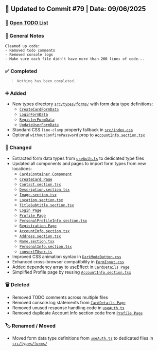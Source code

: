 ## 📅 Updated to Commit #79 | Date: 09/06/2025

### 🔗 [Open TODO List](./todo-list.md)

### 📝 General Notes

```
Cleaned up code:
- Removed todo comments
- Removed console logs
- Make sure each file didn't have more than 200 lines of code...
```

### ✅ Completed

> `Nothing has been completed.`

### ➕ Added

- New types directory [`src/types/forms/`](./src/types/forms/) with form data type definitions:
  - [`CreateCardFormData`](./src/types/forms/CreateCardFormData.ts)
  - [`LoginFormData`](./src/types/forms/LoginFormData.ts)
  - [`RegisterFormData`](./src/types/forms/RegisterFormData.ts)
  - [`UpdateUserFormData`](./src/types/forms/UpdateUserFormData.ts)
- Standard CSS `line-clamp` property fallback in [`src/index.css`](./src/index.css)
- Optional `withoutConfirmPassword` prop to [`AccountInfo.section.tsx`](./src/pages/Registration/AccountInfo.section.tsx)

### 🔄 Changed

- Extracted form data types from [`useAuth.ts`](./src/hooks/useAuth.ts) to dedicated type files
- Updated all components and pages to import form types from new locations:
  - [`CardsContainer Component`](./src/components/card/CardsContainer.tsx)
  - [`CreateCard Page`](./src/pages/CreateCard/CreateCard.page.tsx)
  - [`Contact.section.tsx`](./src/pages/CreateCard/Contact.section.tsx)
  - [`Description.section.tsx`](./src/pages/CreateCard/Description.section.tsx)
  - [`Image.section.tsx`](./src/pages/CreateCard/Image.section.tsx)
  - [`Location.section.tsx`](./src/pages/CreateCard/Location.section.tsx)
  - [`TitleSubtitle.section.tsx`](./src/pages/CreateCard/TitleSubtitle.section.tsx)
  - [`Login Page`](./src/pages/Login.page.tsx)
  - [`Profile Page`](./src/pages/Profile/Profile.page.tsx)
  - [`PersonalProfileInfo.section.tsx`](./src/pages/Profile/PersonalProfileInfo.section.tsx)
  - [`Registration Page`](./src/pages/Registration/Registration.page.tsx)
  - [`AccountInfo.section.tsx`](./src/pages/Registration/AccountInfo.section.tsx)
  - [`Address.section.tsx`](./src/pages/Registration/Address.section.tsx)
  - [`Name.section.tsx`](./src/pages/Registration/Name.section.tsx)
  - [`PersonalInfo.section.tsx`](./src/pages/Registration/PersonalInfo.section.tsx)
  - [`convertTUser.ts`](./src/utils/convertTUser.ts)
- Improved CSS animation syntax in [`DarkModeButton.css`](./src/styles/DarkModeButton.css)
- Enhanced cross-browser compatibility in [`FormInput.css`](./src/styles/form/FormInput.css)
- Added dependency array to useEffect in [`CardDetails Page`](./src/pages/CardDetails/CardDetails.page.tsx)
- Simplified Profile page by reusing [`AccountInfo.section.tsx`](./src/pages/Registration/AccountInfo.section.tsx)

### 🗑️ Deleted

- Removed TODO comments across multiple files
- Removed console.log statements from [`CardDetails Page`](./src/pages/CardDetails/CardDetails.page.tsx)
- Removed unused response handling code in [`useAuth.ts`](./src/hooks/useAuth.ts)
- Removed duplicate Account Info section code from [`Profile Page`](./src/pages/Profile/Profile.page.tsx)

### 🏷️ Renamed / Moved

- Moved form data type definitions from [`useAuth.ts`](./src/hooks/useAuth.ts) to dedicated files in [`src/types/forms/`](./src/types/forms/)
